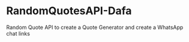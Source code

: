 # RandomQuotesAPI-Dafa
Random Quote API to create a Quote Generator and create a WhatsApp chat links
